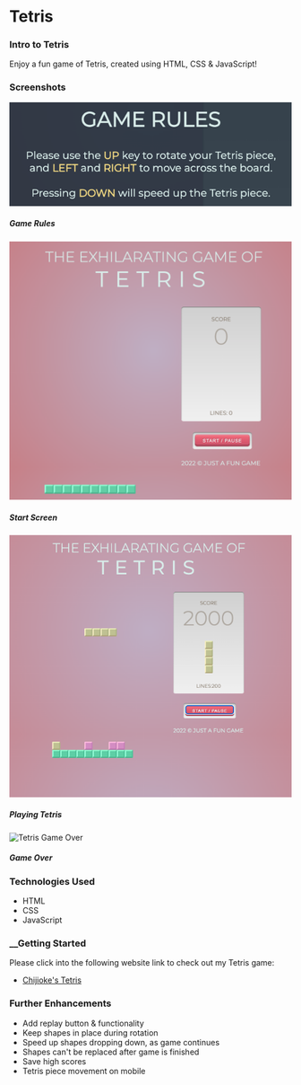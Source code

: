 # Tetris

### __Intro to Tetris__
Enjoy a fun game of Tetris, created using HTML, CSS & JavaScript!

### __Screenshots__
![Tetris Rules](/images/tetris_rules.png)
##### Game Rules

![Tetris Starting Screen](/images/tetris_start_screen.png)
##### Start Screen

![Tetris Play](/images/tetris_in_play.png)
##### Playing Tetris

![Tetris Game Over](/images/tetris-endgame.png)
##### Game Over

### __Technologies Used__
* HTML
* CSS
* JavaScript


### __Getting Started
Please click into the following website link to check out my Tetris game: 
* [Chijioke's Tetris](https://cokorie.github.io/tetris/)

### __Further Enhancements__
* Add replay button & functionality
* Keep shapes in place during rotation
* Speed up shapes dropping down, as game continues
* Shapes can't be replaced after game is finished
* Save high scores
* Tetris piece movement on mobile